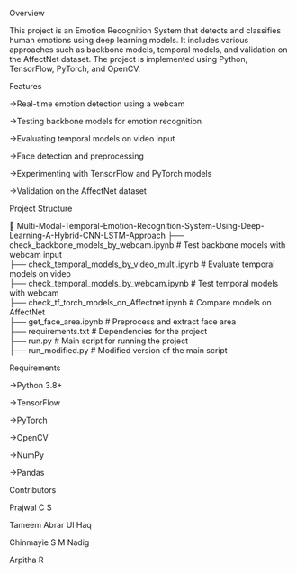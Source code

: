 Overview

This project is an Emotion Recognition System that detects and classifies human emotions using deep learning models. It includes various approaches such as backbone models, temporal models, and validation on the AffectNet dataset. The project is implemented using Python, TensorFlow, PyTorch, and OpenCV.

Features

->Real-time emotion detection using a webcam

->Testing backbone models for emotion recognition

->Evaluating temporal models on video input

->Face detection and preprocessing

->Experimenting with TensorFlow and PyTorch models

->Validation on the AffectNet dataset

Project Structure

📁 Multi-Modal-Temporal-Emotion-Recognition-System-Using-Deep-Learning-A-Hybrid-CNN-LSTM-Approach
├── check_backbone_models_by_webcam.ipynb   # Test backbone models with webcam input  
├── check_temporal_models_by_video_multi.ipynb  # Evaluate temporal models on video  
├── check_temporal_models_by_webcam.ipynb  # Test temporal models with webcam  
├── check_tf_torch_models_on_Affectnet.ipynb  # Compare models on AffectNet  
├── get_face_area.ipynb  # Preprocess and extract face area  
├── requirements.txt  # Dependencies for the project  
├── run.py  # Main script for running the project  
├── run_modified.py  # Modified version of the main script  

Requirements

->Python 3.8+

->TensorFlow

->PyTorch

->OpenCV

->NumPy

->Pandas

Contributors

Prajwal C S

Tameem Abrar Ul Haq

Chinmayie S M Nadig

Arpitha R               




